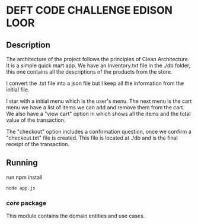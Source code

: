 
# DEFT CODE CHALLENGE EDISON LOOR

## Description

The architecture of the project follows the principles of Clean Architecture. It is a simple quick mart app. We have an Inventory.txt file in the ./db folder, this one contains all the descriptions of the products from the store.

I convert the .txt file into a json file but I keep all the information from the initial file.

I star with a initial menu which is the user's menu. The next menu is the cart menu we have a list of items we can add and remove them from the cart. We also have a "view cart" option in which shows all the items and the total value of the transaction.

The "checkout" option includes a confirmation question, once we confirm a "checkout.txt" file is created. This file is located at ./db and is the final receipt of the transaction.


## Running
run npm install

`node app.js`

### *core* package

This module contains the domain entities and use cases.
